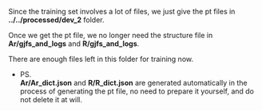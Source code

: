 Since the training set involves a lot of files, we just give the pt files in **../../processed/dev_2** folder.

Once we get the pt file, we no longer need the structure file in **Ar/gjfs_and_logs** and **R/gjfs_and_logs**.  

There are enough files left in this folder for training now.
   
- PS.   
    **Ar/Ar_dict.json** and **R/R_dict.json** are generated automatically in the process of generating the pt file, no need to prepare it yourself, and do not delete it at will. 
